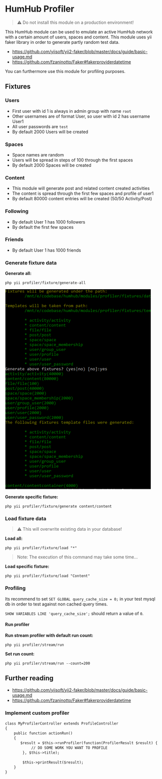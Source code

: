 # HumHub Profiler

> ⚠ Do not install this module on a production environment!

This HumHub module can be used to emulate an active HumHub network with a certain amount of users, spaces and content.
This module uses yii faker library in order to generate partly random test data.

 - https://github.com/yiisoft/yii2-faker/blob/master/docs/guide/basic-usage.md
 - https://github.com/fzaninotto/Faker#fakerproviderdatetime
 
You can furthermore use this module for profiling purposes.

## Fixtures

### Users

  - First user with id 1 is always in admin group with name `root`
  - Other usernames are of format User<index>, so user with id 2 has username User1
  - All user passwords are `test`
  - By default 2000 Users will be created

### Spaces

 - Space names are random
 - Users will be spread in steps of 100 through the first spaces
 - By default 2000 Spaces will be created
 
### Content

 - This module will generate post and related content created activities
 - The content is spread through the first few spaces and profile of user1
 - By default 80000 content entries will be created (50/50 Activity/Post)

### Following

 - By default User 1 has 1000 followers
 - By default the first few spaces
 
### Friends

 - By default User 1 has 1000 friends

### Generate fixture data

**Generate all:**

```
php yii profiler/fixture/generate-all
```

![](./docs/images/60d69b5d.png)

**Generate specific fixture:**

```
php yii profiler/fixture/generate content/content
```

### Load fixture data

> ⚠ This will overwrite existing data in your database!

**Load all:**

```
php yii profiler/fixture/load "*"
```

> Note: The execution of this command may take some time...

**Load specific fixture:**

```
php yii profiler/fixture/load "Content"
```

### Profiling

Its recommend to set `SET GLOBAL query_cache_size = 0;` in your test mysql db in order to test against 
non cached query times.

`SHOW VARIABLES LIKE 'query_cache_size';` should return a value of `0`.

#### Run profiler

**Run stream profiler with default run count:**

```
php yii profiler/stream/run
```

**Set run count:**

```
php yii profiler/stream/run --count=200
```

## Further reading

 - https://github.com/yiisoft/yii2-faker/blob/master/docs/guide/basic-usage.md
 - https://github.com/fzaninotto/Faker#fakerproviderdatetime
 
### Implement custom profiler

```
class MyProfilerController extends ProfileController
{
    public function actionRun()
    {
       $result = $this->runProfiler(function(ProfilerResult $result) {
            // DO SOME WORK YOU WANT TO PROFILE
        }, $this->title);

        $this->printResult($result);
    }
}
```
